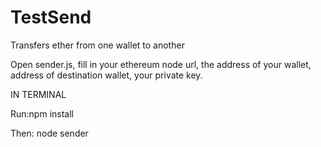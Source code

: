# TestSend
Transfers ether from one wallet to another

Open sender.js, fill in your ethereum node url, the address of your wallet, address of destination wallet, your private key.

IN TERMINAL

Run:npm install

Then: node sender

